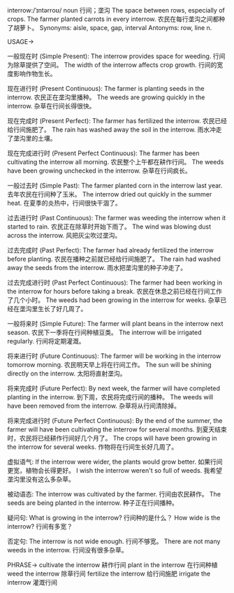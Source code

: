 interrow:/ˈɪntərroʊ/
noun
行间；垄沟
The space between rows, especially of crops.
The farmer planted carrots in every interrow.  农民在每行垄沟之间都种了胡萝卜。
Synonyms: aisle, space, gap, interval
Antonyms: row, line
n.


USAGE->

一般现在时 (Simple Present):
The interrow provides space for weeding. 行间为除草提供了空间。
The width of the interrow affects crop growth. 行间的宽度影响作物生长。

现在进行时 (Present Continuous):
The farmer is planting seeds in the interrow.  农民正在垄沟里播种。
The weeds are growing quickly in the interrow. 杂草在行间长得很快。

现在完成时 (Present Perfect):
The farmer has fertilized the interrow. 农民已经给行间施肥了。
The rain has washed away the soil in the interrow. 雨水冲走了垄沟里的土壤。

现在完成进行时 (Present Perfect Continuous):
The farmer has been cultivating the interrow all morning.  农民整个上午都在耕作行间。
The weeds have been growing unchecked in the interrow. 杂草在行间疯长。

一般过去时 (Simple Past):
The farmer planted corn in the interrow last year.  去年农民在行间种了玉米。
The interrow dried out quickly in the summer heat.  在夏季的炎热中，行间很快干涸了。

过去进行时 (Past Continuous):
The farmer was weeding the interrow when it started to rain.  农民正在除草时开始下雨了。
The wind was blowing dust across the interrow. 风把灰尘吹过垄沟。

过去完成时 (Past Perfect):
The farmer had already fertilized the interrow before planting. 农民在播种之前就已经给行间施肥了。
The rain had washed away the seeds from the interrow. 雨水把垄沟里的种子冲走了。

过去完成进行时 (Past Perfect Continuous):
The farmer had been working in the interrow for hours before taking a break.  农民在休息之前已经在行间工作了几个小时。
The weeds had been growing in the interrow for weeks. 杂草已经在垄沟里生长了好几周了。

一般将来时 (Simple Future):
The farmer will plant beans in the interrow next season.  农民下一季将在行间种植豆类。
The interrow will be irrigated regularly. 行间将定期灌溉。

将来进行时 (Future Continuous):
The farmer will be working in the interrow tomorrow morning.  农民明天早上将在行间工作。
The sun will be shining directly on the interrow.  太阳将直射垄沟。

将来完成时 (Future Perfect):
By next week, the farmer will have completed planting in the interrow.  到下周，农民将完成行间的播种。
The weeds will have been removed from the interrow. 杂草将从行间清除掉。

将来完成进行时 (Future Perfect Continuous):
By the end of the summer, the farmer will have been cultivating the interrow for several months. 到夏天结束时，农民将已经耕作行间好几个月了。
The crops will have been growing in the interrow for several weeks. 作物将在行间生长好几周了。

虚拟语气:
If the interrow were wider, the plants would grow better. 如果行间更宽，植物会长得更好。
I wish the interrow weren't so full of weeds. 我希望垄沟里没有这么多杂草。

被动语态:
The interrow was cultivated by the farmer. 行间由农民耕作。
The seeds are being planted in the interrow. 种子正在行间播种。

疑问句:
What is growing in the interrow? 行间种的是什么？
How wide is the interrow? 行间有多宽？

否定句:
The interrow is not wide enough. 行间不够宽。
There are not many weeds in the interrow. 行间没有很多杂草。


PHRASE->
cultivate the interrow  耕作行间
plant in the interrow   在行间种植
weed the interrow    除草行间
fertilize the interrow  给行间施肥
irrigate the interrow   灌溉行间
